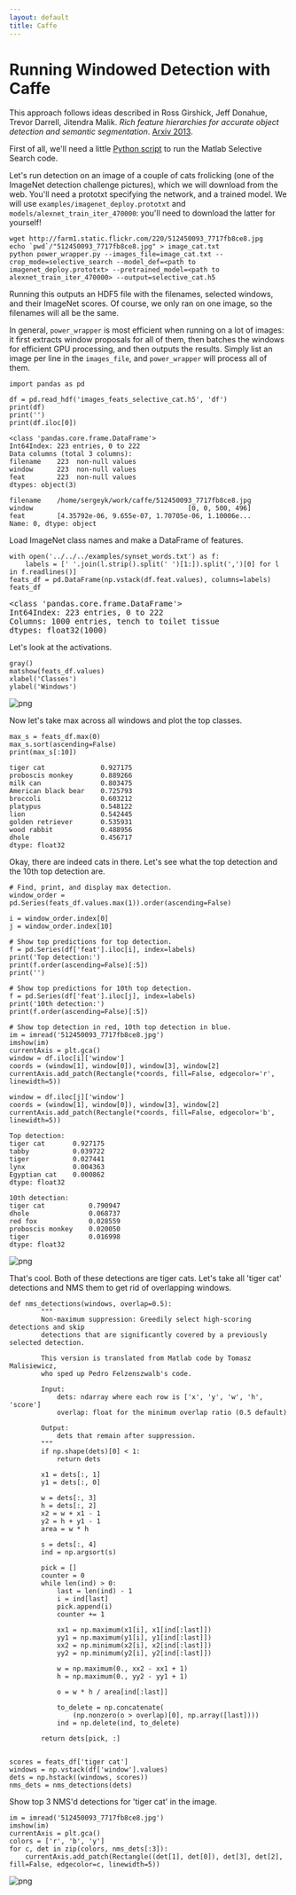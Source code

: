 ```yaml
---
layout: default
title: Caffe
---
```


Running Windowed Detection with Caffe
=====================================

This approach follows ideas described in Ross Girshick, Jeff Donahue, Trevor Darrell, Jitendra Malik. *Rich feature hierarchies for accurate object detection and semantic segmentation*. [Arxiv 2013](http://arxiv.org/abs/1311.2524).

First of all, we'll need a little [Python
script](https://github.com/sergeyk/selective_search_ijcv_with_python) to run the
Matlab Selective Search code.

Let's run detection on an image of a couple of cats frolicking (one of the
ImageNet detection challenge pictures), which we will download from the web.
You'll need a prototxt specifying the network, and a trained model.
We will use `examples/imagenet_deploy.prototxt` and
`models/alexnet_train_iter_470000`: you'll need to download the latter for
yourself!

    wget http://farm1.static.flickr.com/220/512450093_7717fb8ce8.jpg
    echo `pwd`/"512450093_7717fb8ce8.jpg" > image_cat.txt
    python power_wrapper.py --images_file=image_cat.txt --crop_mode=selective_search --model_def=<path to imagenet_deploy.prototxt> --pretrained_model=<path to alexnet_train_iter_470000> --output=selective_cat.h5

Running this outputs an HDF5 file with the filenames, selected windows, and
their ImageNet scores.
Of course, we only ran on one image, so the filenames will all be the same.

In general, `power_wrapper` is most efficient when running on a lot of images:
it first extracts window proposals for all of them, then batches the windows for
efficient GPU processing, and then outputs the results.
Simply list an image per line in the `images_file`, and `power_wrapper` will
process all of them.


    import pandas as pd

    df = pd.read_hdf('images_feats_selective_cat.h5', 'df')
    print(df)
    print('')
    print(df.iloc[0])

    <class 'pandas.core.frame.DataFrame'>
    Int64Index: 223 entries, 0 to 222
    Data columns (total 3 columns):
    filename    223  non-null values
    window      223  non-null values
    feat        223  non-null values
    dtypes: object(3)

    filename    /home/sergeyk/work/caffe/512450093_7717fb8ce8.jpg
    window                                       [0, 0, 500, 496]
    feat        [4.35792e-06, 9.655e-07, 1.70705e-06, 1.10006e...
    Name: 0, dtype: object


Load ImageNet class names and make a DataFrame of features.


    with open('../../../examples/synset_words.txt') as f:
        labels = [' '.join(l.strip().split(' ')[1:]).split(',')[0] for l in f.readlines()]
    feats_df = pd.DataFrame(np.vstack(df.feat.values), columns=labels)
    feats_df




<pre>
&lt;class 'pandas.core.frame.DataFrame'&gt;
Int64Index: 223 entries, 0 to 222
Columns: 1000 entries, tench to toilet tissue
dtypes: float32(1000)
</pre>



Let's look at the activations.


    gray()
    matshow(feats_df.values)
    xlabel('Classes')
    ylabel('Windows')


![png](selective_search_demo_files/selective_search_demo_5_2.png)


Now let's take max across all windows and plot the top classes.


    max_s = feats_df.max(0)
    max_s.sort(ascending=False)
    print(max_s[:10])

    tiger cat              0.927175
    proboscis monkey       0.889266
    milk can               0.803475
    American black bear    0.725793
    broccoli               0.603212
    platypus               0.548122
    lion                   0.542445
    golden retriever       0.535931
    wood rabbit            0.488956
    dhole                  0.456717
    dtype: float32


Okay, there are indeed cats in there. Let's see what the top detection and the
10th top detection are.


    # Find, print, and display max detection.
    window_order = pd.Series(feats_df.values.max(1)).order(ascending=False)

    i = window_order.index[0]
    j = window_order.index[10]

    # Show top predictions for top detection.
    f = pd.Series(df['feat'].iloc[i], index=labels)
    print('Top detection:')
    print(f.order(ascending=False)[:5])
    print('')

    # Show top predictions for 10th top detection.
    f = pd.Series(df['feat'].iloc[j], index=labels)
    print('10th detection:')
    print(f.order(ascending=False)[:5])

    # Show top detection in red, 10th top detection in blue.
    im = imread('512450093_7717fb8ce8.jpg')
    imshow(im)
    currentAxis = plt.gca()
    window = df.iloc[i]['window']
    coords = (window[1], window[0]), window[3], window[2]
    currentAxis.add_patch(Rectangle(*coords, fill=False, edgecolor='r', linewidth=5))

    window = df.iloc[j]['window']
    coords = (window[1], window[0]), window[3], window[2]
    currentAxis.add_patch(Rectangle(*coords, fill=False, edgecolor='b', linewidth=5))

    Top detection:
    tiger cat       0.927175
    tabby           0.039722
    tiger           0.027441
    lynx            0.004363
    Egyptian cat    0.000862
    dtype: float32

    10th detection:
    tiger cat           0.790947
    dhole               0.068737
    red fox             0.028559
    proboscis monkey    0.020050
    tiger               0.016998
    dtype: float32

![png](selective_search_demo_files/selective_search_demo_9_2.png)

That's cool. Both of these detections are tiger cats. Let's take all 'tiger cat'
detections and NMS them to get rid of overlapping windows.


    def nms_detections(windows, overlap=0.5):
            """
            Non-maximum suppression: Greedily select high-scoring detections and skip
            detections that are significantly covered by a previously selected detection.

            This version is translated from Matlab code by Tomasz Malisiewicz,
            who sped up Pedro Felzenszwalb's code.

            Input:
                dets: ndarray where each row is ['x', 'y', 'w', 'h', 'score']
                overlap: float for the minimum overlap ratio (0.5 default)

            Output:
                dets that remain after suppression.
            """
            if np.shape(dets)[0] < 1:
                return dets

            x1 = dets[:, 1]
            y1 = dets[:, 0]

            w = dets[:, 3]
            h = dets[:, 2]
            x2 = w + x1 - 1
            y2 = h + y1 - 1
            area = w * h

            s = dets[:, 4]
            ind = np.argsort(s)

            pick = []
            counter = 0
            while len(ind) > 0:
                last = len(ind) - 1
                i = ind[last]
                pick.append(i)
                counter += 1

                xx1 = np.maximum(x1[i], x1[ind[:last]])
                yy1 = np.maximum(y1[i], y1[ind[:last]])
                xx2 = np.minimum(x2[i], x2[ind[:last]])
                yy2 = np.minimum(y2[i], y2[ind[:last]])

                w = np.maximum(0., xx2 - xx1 + 1)
                h = np.maximum(0., yy2 - yy1 + 1)

                o = w * h / area[ind[:last]]

                to_delete = np.concatenate(
                    (np.nonzero(o > overlap)[0], np.array([last])))
                ind = np.delete(ind, to_delete)

            return dets[pick, :]


    scores = feats_df['tiger cat']
    windows = np.vstack(df['window'].values)
    dets = np.hstack((windows, scores))
    nms_dets = nms_detections(dets)

Show top 3 NMS'd detections for 'tiger cat' in the image.

    im = imread('512450093_7717fb8ce8.jpg')
    imshow(im)
    currentAxis = plt.gca()
    colors = ['r', 'b', 'y']
    for c, det in zip(colors, nms_dets[:3]):
        currentAxis.add_patch(Rectangle((det[1], det[0]), det[3], det[2], fill=False, edgecolor=c, linewidth=5))


![png](selective_search_demo_files/selective_search_demo_14_0.png)

